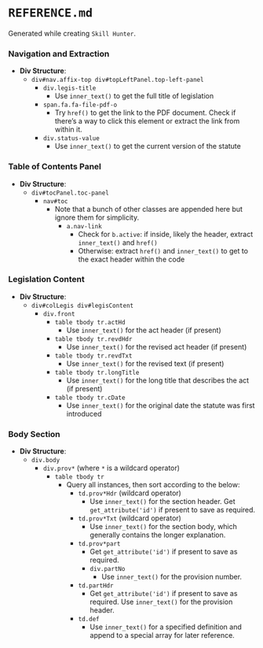 # `REFERENCE.md`

Generated while creating `Skill Hunter`.

### Navigation and Extraction

- **Div Structure**:
    - `div#nav.affix-top div#topLeftPanel.top-left-panel`
        - `div.legis-title` 
            - Use `inner_text()` to get the full title of legislation
        - `span.fa.fa-file-pdf-o` 
            - Try `href()` to get the link to the PDF document. Check if there’s a way to click this element or extract the link from within it.
        - `div.status-value`
            - Use `inner_text()` to get the current version of the statute

### Table of Contents Panel

- **Div Structure**:
    - `div#tocPanel.toc-panel`
        - `nav#toc`
            - Note that a bunch of other classes are appended here but ignore them for simplicity.
                - `a.nav-link`
                    - Check for `b.active`: if inside, likely the header, extract `inner_text()` and `href()`
                    - Otherwise: extract `href()` and `inner_text()` to get to the exact header within the code

### Legislation Content

- **Div Structure**:
    - `div#colLegis div#legisContent`
        - `div.front`
            - `table tbody tr.actHd`
                - Use `inner_text()` for the act header (if present)
            - `table tbody tr.revdHdr`
                - Use `inner_text()` for the revised act header (if present)
            - `table tbody tr.revdTxt`
                - Use `inner_text()` for the revised text (if present)
            - `table tbody tr.longTitle`
                - Use `inner_text()` for the long title that describes the act (if present)
            - `table tbody tr.cDate`
                - Use `inner_text()` for the original date the statute was first introduced

### Body Section

- **Div Structure**:
    - `div.body`
        - `div.prov*` (where `*` is a wildcard operator)
            - `table tbody tr`
                - Query all instances, then sort according to the below:
                    - `td.prov*Hdr` (wildcard operator)
                        - Use `inner_text()` for the section header. Get `get_attribute('id')` if present to save as required.
                    - `td.prov*Txt` (wildcard operator)
                        - Use `inner_text()` for the section body, which generally contains the longer explanation.
                    - `td.prov*part`
                        - Get `get_attribute('id')` if present to save as required.
                        - `div.partNo`
                            - Use `inner_text()` for the provision number.
                    - `td.partHdr`
                        - Get `get_attribute('id')` if present to save as required. Use `inner_text()` for the provision header.
                    - `td.def`
                        - Use `inner_text()` for a specified definition and append to a special array for later reference.